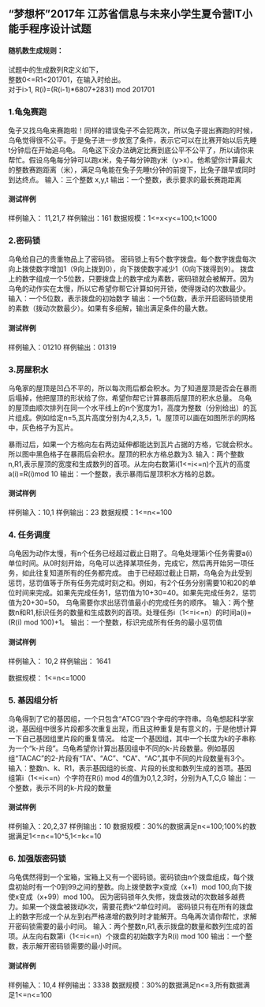 “梦想杯”2017年 江苏省信息与未来小学生夏令营IT小能手程序设计试题
---
#### 随机数生成规则：<br>
试题中的生成数列R定义如下， <br>
整数0<=R1<201701，在输入时给出。<br>
对于i>1, R(i)=(R(i-1)*6807+2831) mod 201701<br>


### 1.龟兔赛跑
兔子又找乌龟来赛跑啦！同样的错误兔子不会犯两次，所以兔子提出赛跑的时候，乌龟觉得很不公平。于是兔子进一步放宽了条件，表示它可以在比赛开始以后先睡t分钟后在开始追乌龟。
乌龟这下没办法确定比赛到底公平不公平了，所以请你来帮忙。假设乌龟每分钟可以跑x米，兔子每分钟跑y米（y>x）。他希望你计算最大的整数赛跑距离（米），满足乌龟能在兔子先睡t分钟的前提下，比兔子跟早或同时到达终点。
输入：三个整数 x,y,t
输出：一个整数，表示要求的最长赛跑距离

#### 测试样例
样例输入： 11,21,7
样例输出：161
数据规模：1<=x<y<=100,t<1000

### 2.密码锁
乌龟给自己的贵重物品上了密码锁。 密码锁上有5个数字拨盘。每个数字拨盘每次向上拨使数字增加1（9向上拨到0），向下拨使数字减少1（0向下拨得到9）。
拨盘上的数字组成一个5位数，只要拨盘上的数字成为素数，密码锁就会被解开。因为乌龟的动作实在太慢，所以它希望你帮它计算如何开锁，使得拨动的次数最少。
输入：一个5位数，表示拨盘的初始数字
输出：一个5位数，表示开启密码锁使用的素数（拨动次数最少）。如果有多组解，输出满足条件的最大数。

#### 测试样例
样例输入：01210
样例输出：01319
 

### 3.房屋积水
乌龟家的屋顶是凹凸不平的，所以每次雨后都会积水。为了知道屋顶是否会在暴雨后塌掉，他把屋顶的形状给了你，希望你帮它计算暴雨后屋顶的积水总量。
乌龟的屋顶由顺次排列在同一个水平线上的n个宽度为1，高度为整数（分别给出）的瓦片组成。例如给定n=5,瓦片高度分别为4,2,3,5，1。屋顶可以画在如图所示的网格中，灰色格子为瓦片。
				
				
				
				
				

暴雨过后，如果一个方格向左右两边延伸都能达到瓦片占据的方格，它就会积水。所以图中黑色格子在暴雨后会积水。屋顶的积水方格总数为3.
输入：两个整数n,R1,表示屋顶的宽度和生成数列的首项。从左向右数第i(1<=i<=n)个瓦片的高度a(i)=R(i)mod 10
输出：一个整数，表示暴雨后屋顶积水方格的总数。

#### 测试样例
样例输入：10,1
样例输出：23
数据规模：1<=n<=100

### 4.	任务调度
乌龟因为动作太慢，有n个任务已经超过截止日期了。乌龟处理第i个任务需要a(i)单位时间。从0时刻开始，乌龟可以选择某项任务，完成它，然后再开始另一项任务，如此往复知道所有的任务都完成。
由于已经超过截止日期，乌龟会为此受到惩罚，惩罚值等于所有任务完成时刻之和。例如，有2个任务分别需要10和20的单位时间来完成。如果先完成任务1，惩罚值为10+30=40。如果先完成任务2，惩罚值为20+30=50。
乌龟需要你求出惩罚值最小的完成任务的顺序。
输入：两个整数n和R1,标识任务的数量和生成数列的首项。处理任务i（1<=i<=n）的时间a(i)=(R(i) mod 100)+1。
输出：一个整数，标识完成所有任务的最小惩罚值

#### 测试样例
样例输入： 10,2
样例输出： 1641

数据规模： 1<=n<=1000
 

### 5.	基因组分析
乌龟得到了它的基因组，一个只包含“ATCG”四个字母的字符串。乌龟想起科学家说，基因组中很多片段都多次重复出现，而且这种重复是有意义的，于是他想计算一下自己基因组里片段的重复情况。
给定一个基因组，其中一个长度为k的子串称为一个“k-片段”。乌龟希望你计算出基因组中不同的k-片段数量。例如基因组“TACAC”的2-片段有“TA”、“AC”、“CA”、“AC”,其中不同的片段数量有3个。
输入：整数n、k、R1，表示基因组的长度、片段的长度和数列生成的首项。基因组第i（1<=i<=n）个字符在R(i) mod 4的值为0,1,2,3时，分别为A,T,C,G
输出：一个整数，表示不同的k-片段的数量

#### 测试样例
样例输入：20,2,37
样例输出：10
数据规模：30%的数据满足n<=100;100%的数据满足1<=n<=10^5,1<=k<=10

### 6.	加强版密码锁
乌龟偶然得到一个宝箱，宝箱上又有一个密码锁。密码锁由n个拨盘组成，每个拨盘初始时有一个0到99之间的整数。向上拨使数字x变成（x+1）mod 100,向下拨使x变成（x+99）mod 100。
因为密码锁年久失修，拨盘拨动的次数越多越费力。如果一个拨盘被拨动k次，需要花费k^2单位时间。
密码锁只有在所有的拨盘上的数字形成一个从左到右严格递增的数列时才能解开。乌龟再次请你帮忙，求解开密码锁需要的最小时间。
输入：两个整数n,R1,表示拨盘的数量和数列生成的首项。从左向右数第i（1<=i<=n）个拨盘的初始数字为R(i) mod 100
输出：一个整数，表示解开密码锁需要的最小时间。

#### 测试样例
样例输入：10,4
样例输出：3338
数据规模：30%的数据满足n<=3,所有数据满足1<=n<=100

